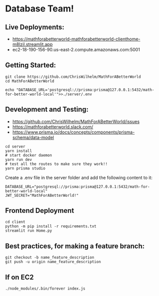 # Database Team!

## Live Deployments:
- https://mathforabetterworld-mathforabetterworld-clienthome-m8lzil.streamlit.app
- ec2-18-190-156-90.us-east-2.compute.amazonaws.com:5001


## Getting Started:
```
git clone https://github.com/ChrisWilhelm/MathForABetterWorld
cd MathForABetterWorld

echo "DATABASE_URL='postgresql://prisma:prisma@127.0.0.1:5432/math-for-better-world-local'">>./server/.env
```

## Development and Testing:
- https://github.com/ChrisWilhelm/MathForABetterWorld/issues
- https://mathforabetterworld.slack.com/
- https://www.prisma.io/docs/concepts/components/prisma-schema/data-model
```
cd server
yarn install
# start docker daemon
yarn run dev
# test all the routes to make sure they work!!
yarn prisma studio
```

Create a .env file in the server folder and add the following content to it:

```
DATABASE_URL="postgresql://prisma:prisma@127.0.0.1:5432/math-for-better-world-local"
JWT_SECRET="MathForABetterWorld!"
```

## Frontend Deployment
```
cd client
python -m pip install -r requirements.txt
streamlit run Home.py
```

## Best practices, for making a feature branch:
```
git checkout -b name_feature_description
git push -u origin name_feature_description
```

## If on EC2
```
./node_modules/.bin/forever index.js
```
